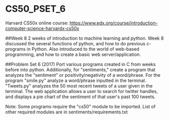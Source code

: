 # CS50_PSET_6
Harvard CS50x online course: https://www.edx.org/course/introduction-computer-science-harvardx-cs50x

##Week 8
2 weeks of introduction to machine learning and python. Week 8 discussed the several functions of python, and how to do previous c-programs in Python. Also introduced to the world of web-based programming, and how to create a basic web server/application.

##Problem Set 6 (2017)
Port various programs created in C from weeks before into python. Additionally, for "sentiments," create a program that analyzes the "sentiment" or positivity/negativity of a word/phrase. For the program "smile.py" analyze a word/phrase inputted in the terminal. "Tweets.py" analyzes the 50 most recent tweets of a user given in the terminal. The web application allows a user to search for twitter handles, and displays a pie chart of the sentiment of that user's past 100 tweets.

Note: Some programs require the "cs50" module to be imported. List of other required modules are in sentiments/requirements.txt
